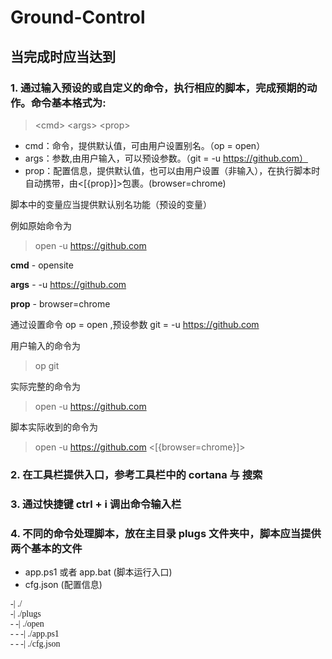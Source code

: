 # Ground-Control
## 当完成时应当达到
### 1. 通过输入预设的或自定义的命令，执行相应的脚本，完成预期的动作。命令基本格式为:

  > \<cmd\> \<args\> \<prop\>

  - cmd：命令，提供默认值，可由用户设置别名。（op = open）
  - args：参数,由用户输入，可以预设参数。（git = -u https://github.com）
  - prop：配置信息，提供默认值，也可以由用户设置（非输入），在执行脚本时自动携带，由<[{prop}]>包裹。(browser=chrome)

脚本中的变量应当提供默认别名功能（预设的变量）

  例如原始命令为 
  > open -u https://github.com
  
  __cmd__ - <span style="background:rgba(255,255,240,0.1)">opensite</span>

  __args__ - <span style="background:rgba(255,255,240,0.1)">-u https://github.com</span>

  __prop__ - <span style="background:rgba(255,255,240,0.1)">browser=chrome</span>

  通过设置命令 op = open ,预设参数 git = -u https://github.com

  用户输入的命令为
  > op git
  
  实际完整的命令为
  > open -u https://github.com

  脚本实际收到的命令为
  > open -u https://github.com <[{browser=chrome}]>

### 2. 在工具栏提供入口，参考工具栏中的 cortana 与 搜索
### 3. 通过快捷键 ctrl + i 调出命令输入栏
### 4. 不同的命令处理脚本，放在主目录 __plugs__ 文件夹中，脚本应当提供两个基本的文件

  - app.ps1 或者 app.bat (脚本运行入口)
  - cfg.json (配置信息)

<pre style="font-family:Serif">
-| ./
-| ./plugs
- -| ./open
- - -| ./app.ps1
- - -| ./cfg.json
</pre>
